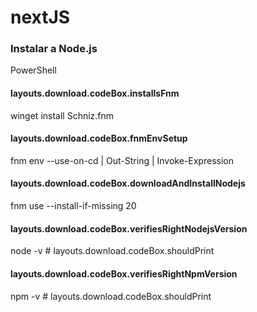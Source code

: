 # nextJS
### Instalar a Node.js
PowerShell
#### layouts.download.codeBox.installsFnm
winget install Schniz.fnm

#### layouts.download.codeBox.fnmEnvSetup
fnm env --use-on-cd | Out-String | Invoke-Expression

#### layouts.download.codeBox.downloadAndInstallNodejs
fnm use --install-if-missing 20

#### layouts.download.codeBox.verifiesRightNodejsVersion
node -v # layouts.download.codeBox.shouldPrint

#### layouts.download.codeBox.verifiesRightNpmVersion
npm -v # layouts.download.codeBox.shouldPrint
